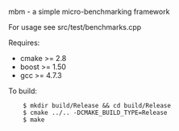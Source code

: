 mbm - a simple micro-benchmarking framework

For usage see src/test/benchmarks.cpp

Requires:
* cmake >= 2.8 
* boost >= 1.50
* gcc >= 4.7.3

To build:
```
    $ mkdir build/Release && cd build/Release
    $ cmake ../.. -DCMAKE_BUILD_TYPE=Release
    $ make
```
